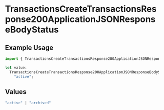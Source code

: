 # TransactionsCreateTransactionsResponse200ApplicationJSONResponseBodyStatus

## Example Usage

```typescript
import { TransactionsCreateTransactionsResponse200ApplicationJSONResponseBodyStatus } from "jani-payments/models/operations";

let value:
  TransactionsCreateTransactionsResponse200ApplicationJSONResponseBodyStatus =
    "active";
```

## Values

```typescript
"active" | "archived"
```